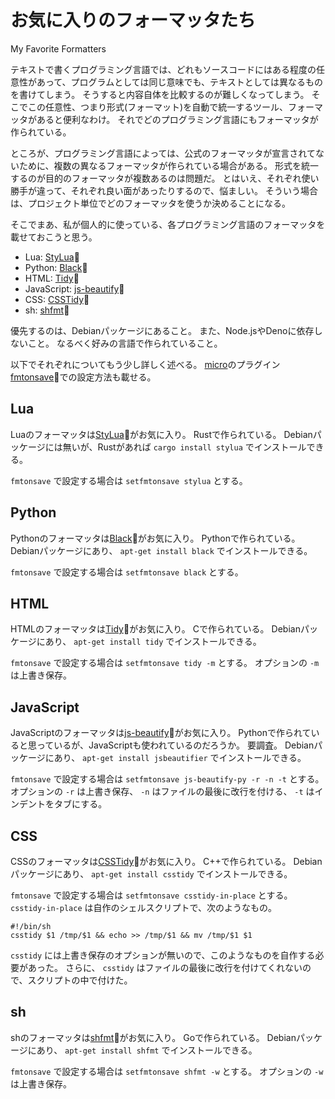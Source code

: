 # お気に入りのフォーマッタたち

My Favorite Formatters

テキストで書くプログラミング言語では、どれもソースコードにはある程度の任意性があって、プログラムとしては同じ意味でも、テキストとしては異なるものを書けてしまう。
そうすると内容自体を比較するのが難しくなってしまう。
そこでこの任意性、つまり形式(フォーマット)を自動で統一するツール、フォーマッタがあると便利なわけ。
それでどのプログラミング言語にもフォーマッタが作られている。

ところが、プログラミング言語によっては、公式のフォーマッタが宣言されてないために、複数の異なるフォーマッタが作られている場合がある。
形式を統一するのが目的のフォーマッタが複数あるのは問題だ。
とはいえ、それぞれ使い勝手が違って、それぞれ良い面があったりするので、悩ましい。
そういう場合は、プロジェクト単位でどのフォーマッタを使うか決めることになる。

そこでまあ、私が個人的に使っている、各プログラミング言語のフォーマッタを載せておこうと思う。

* Lua: [StyLua](https://github.com/JohnnyMorganz/StyLua)🔗
* Python: [Black](https://black.readthedocs.io/)🔗
* HTML: [Tidy](https://www.html-tidy.org/)🔗
* JavaScript: [js-beautify](https://github.com/beautifier/js-beautify)🔗
* CSS: [CSSTidy](https://csstidy.sourceforge.net/)🔗
* sh: [shfmt](https://github.com/mvdan/sh)🔗

優先するのは、Debianパッケージにあること。
また、Node.jsやDenoに依存しないこと。
なるべく好みの言語で作られていること。

以下でそれぞれについてもう少し詳しく述べる。
[micro](micro.html)のプラグイン[fmtonsave](https://github.com/akikareha/micro-fmtonsave-plugin/)🔗での設定方法も載せる。

## Lua

Luaのフォーマッタは[StyLua](https://github.com/JohnnyMorganz/StyLua)🔗がお気に入り。
Rustで作られている。
Debianパッケージには無いが、Rustがあれば `cargo install stylua` でインストールできる。

`fmtonsave` で設定する場合は `setfmtonsave stylua` とする。

## Python

Pythonのフォーマッタは[Black](https://black.readthedocs.io/)🔗がお気に入り。
Pythonで作られている。
Debianパッケージにあり、 `apt-get install black` でインストールできる。

`fmtonsave` で設定する場合は `setfmtonsave black` とする。

## HTML

HTMLのフォーマッタは[Tidy](https://www.html-tidy.org/)🔗がお気に入り。
Cで作られている。
Debianパッケージにあり、 `apt-get install tidy` でインストールできる。

`fmtonsave` で設定する場合は `setfmtonsave tidy -m` とする。
オプションの `-m` は上書き保存。

## JavaScript

JavaScriptのフォーマッタは[js-beautify](https://github.com/beautifier/js-beautify)🔗がお気に入り。
Pythonで作られていると思っているが、JavaScriptも使われているのだろうか。
要調査。
Debianパッケージにあり、 `apt-get install jsbeautifier` でインストールできる。

`fmtonsave` で設定する場合は `setfmtonsave js-beautify-py -r -n -t` とする。
オプションの `-r` は上書き保存、 `-n` はファイルの最後に改行を付ける、 `-t` はインデントをタブにする。

## CSS

CSSのフォーマッタは[CSSTidy](https://csstidy.sourceforge.net/)🔗がお気に入り。
C++で作られている。
Debianパッケージにあり、 `apt-get install csstidy` でインストールできる。

`fmtonsave` で設定する場合は `setfmtonsave csstidy-in-place` とする。
`csstidy-in-place` は自作のシェルスクリプトで、次のようなもの。

	#!/bin/sh
	csstidy $1 /tmp/$1 && echo >> /tmp/$1 && mv /tmp/$1 $1

`csstidy` には上書き保存のオプションが無いので、このようなものを自作する必要があった。
さらに、 `csstidy` はファイルの最後に改行を付けてくれないので、スクリプトの中で付けた。

## sh

shのフォーマッタは[shfmt](https://github.com/mvdan/sh)🔗がお気に入り。
Goで作られている。
Debianパッケージにあり、 `apt-get install shfmt` でインストールできる。

`fmtonsave` で設定する場合は `setfmtonsave shfmt -w` とする。
オプションの `-w` は上書き保存。

